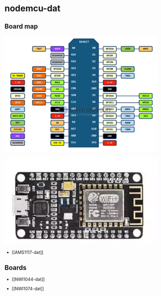 
# nodemcu-dat


## Board map 

![](2023-10-18-13-09-23.png)

![](2023-10-18-13-10-24.png)

- [[AMS1117-dat]]

## Boards 

- [[NWI1044-dat]]

- [[NWI1074-dat]]